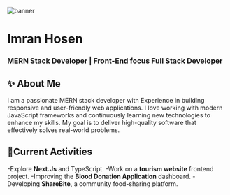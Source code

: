 
![banner](https://i.ibb.co.com/60sWLqpn/Blue-Yellow-Modern-Linked-In-Banner-2.png)
<!--
**Imranfaraji/imranfaraji** is a ✨ _special_ ✨ repository because its `README.md` (this file) appears on your GitHub profile.

Here are some ideas to get you started:

- 🔭 I’m currently working on ...
- 🌱 I’m currently learning ...
- 👯 I’m looking to collaborate on ...
- 🤔 I’m looking for help with ...
- 💬 Ask me about ...
- 📫 How to reach me: ...
- 😄 Pronouns: ...
- ⚡ Fun fact: ...
-->

# Imran Hosen
### MERN Stack Developer | Front-End focus Full Stack Developer


## ✨ About Me 
I am a passionate MERN stack developer with Experience in building responsive and user-friendly web applications.
I love working with modern JavaScript frameworks and continuously learning new technologies to enhance my skills.
My goal is to deliver high-quality software that effectively solves real-world problems.



## 🔭Current Activities
-Explore **Next.Js** and TypeScript.
-Work on a **tourism website** frontend project.
-Improving the **Blood Donation Application** dashboard.
-Developing **ShareBite**, a community food-sharing platform.
